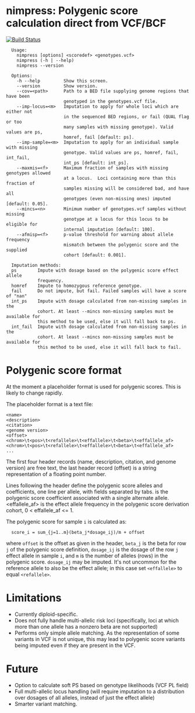 # nimpress: Polygenic score calculation direct from VCF/BCF

[![Build Status](https://travis-ci.org/mpinese/nimpress.svg?branch=master)](https://travis-ci.org/mpinese/nimpress)

```
  Usage:
    nimpress [options] <scoredef> <genotypes.vcf>
    nimpress (-h | --help)
    nimpress --version

  Options:
    -h --help         Show this screen.
    --version         Show version.
    --cov=<path>      Path to a BED file supplying genome regions that have been
                      genotyped in the genotypes.vcf file.
    --imp-locus=<m>   Imputation to apply for whole loci which are either not
                      in the sequenced BED regions, or fail (QUAL flag or too
                      many samples with missing genotype). Valid values are ps, 
                      homref, fail [default: ps].
    --imp-sample=<m>  Imputation to apply for an individual sample with missing 
                      genotype. Valid values are ps, homref, fail, int_fail, 
                      int_ps [default: int_ps].
    --maxmis=<f>      Maximum fraction of samples with missing genotypes allowed
                      at a locus.  Loci containing more than this fraction of 
                      samples missing will be considered bad, and have all 
                      genotypes (even non-missing ones) imputed [default: 0.05].
    --mincs=<n>       Minimum number of genotypes.vcf samples without missing 
                      genotype at a locus for this locus to be eligible for 
                      internal imputation [default: 100].
    --afmisp=<f>      p-value threshold for warning about allele frequency 
                      mismatch between the polygenic score and the supplied 
                      cohort [default: 0.001].

  Imputation methods:
  ps        Impute with dosage based on the polygenic score effect allele 
            frequency.
  homref    Impute to homozygous reference genotype.
  fail      Do not impute, but fail. Failed samples will have a score of "nan"
  int_ps    Impute with dosage calculated from non-missing samples in the 
            cohort. At least --mincs non-missing samples must be available for 
            this method to be used, else it will fall back to ps.
  int_fail  Impute with dosage calculated from non-missing samples in the 
            cohort. At least --mincs non-missing samples must be available for 
            this method to be used, else it will fall back to fail.
```

# Polygenic score format
At the moment a placeholder format is used for polygenic scores. This is likely to change rapidly.

The placeholder format is a text file:
```
<name>
<description>
<citation>
<genome version>
<offset>
<chrom>\t<pos>\t<refallele>\t<effallele>\t<beta>\t<effallele_af>
<chrom>\t<pos>\t<refallele>\t<effallele>\t<beta>\t<effallele_af>
...
```
The first four header records (name, description, citation, and genome version) are free text, 
the last header record (offset) is a string representation of a floating point number.

Lines following the header define the polygenic score alleles and coefficients, one line per
allele, with fields separated by tabs.  <beta> is the polygenic score coefficient associated with
a single alternate allele.  <effallele_af> is the effect allele frequency in the polygenic score derivation
cohort, 0 < effallele_af <= 1.

The polygenic score for sample `i` is calculated as:
```
  score_i = sum_{j=1..m}(beta_j*dosage_ij)/m + offset
```
where `offset` is the offset as given in the header, `beta_j` is the beta for row `j` of the 
polygenic score definition, `dosage_ij` is the dosage of the row `j` effect allele in sample `i`,
and `m` is the number of alleles (rows) in the polygenic score.  `dosage_ij` may be imputed.
It's not uncommon for the reference allele to also be the effect allele; in this case set
`<effallele>` to equal `<refallele>`.

# Limitations
* Currently diploid-specific.
* Does not fully handle multi-allelic risk loci (specifically, loci at which more than one allele has a nonzero beta are not supported)
* Performs only simple allele matching. As the representation of some variants in VCF is not unique, this may lead to polygenic score variants being imputed even if they are present in the VCF.

# Future
* Option to calculate soft PS based on genotype likelihoods (VCF PL field)
* Full multi-allelic locus handling (will require imputation to a distribution over dosages of all alleles, instead of just the effect allele)
* Smarter variant matching.

